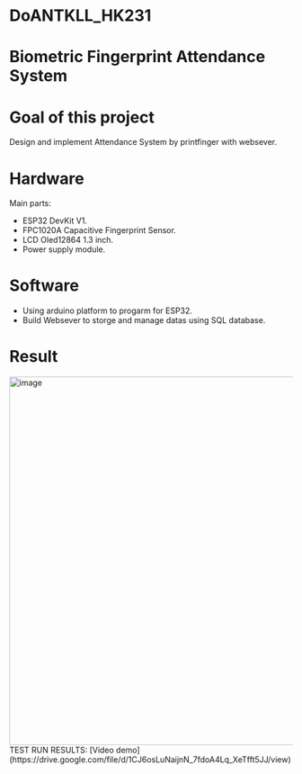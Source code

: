 # DoANTKLL_HK231
# Biometric Fingerprint Attendance System
# Goal of this project
Design and implement Attendance System by printfinger with websever.
# Hardware 
Main parts:
- ESP32 DevKit V1.
- FPC1020A Capacitive Fingerprint Sensor.
- LCD Oled12864 1.3 inch.
- Power supply module.

# Software
- Using arduino platform to progarm for ESP32.
- Build Websever to storge and manage datas using SQL database.

# Result 
<img width="887" height="655" alt="image" src="https://github.com/user-attachments/assets/0b7d605f-49c7-4117-b3d8-bf0c58eaef06" />
TEST RUN RESULTS: [Video demo](https://drive.google.com/file/d/1CJ6osLuNaijnN_7fdoA4Lq_XeTfft5JJ/view)
